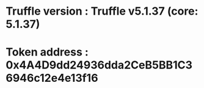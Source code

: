 # Truffle version : Truffle v5.1.37 (core: 5.1.37)
# Token address : 0x4A4D9dd24936dda2CeB5BB1C36946c12e4e13f16
